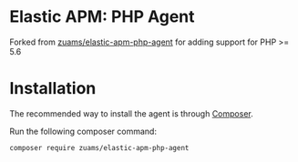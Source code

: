 # Elastic APM: PHP Agent

Forked from [zuams/elastic-apm-php-agent](https://github.com/zuams/elastic-apm-php-agent) for adding support for PHP >= 5.6

# Installation
The recommended way to install the agent is through [Composer](http://getcomposer.org).

Run the following composer command:

```bash
composer require zuams/elastic-apm-php-agent
```
